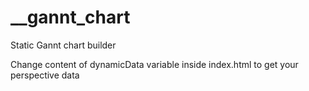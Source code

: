 # __gannt_chart
Static Gannt chart builder 

Change content of dynamicData variable inside index.html to get your perspective data
